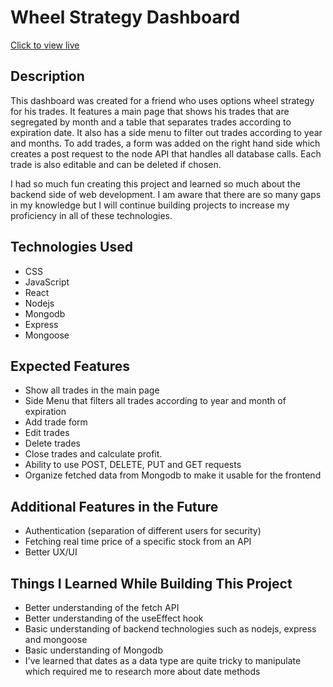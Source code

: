 # Wheel Strategy Dashboard

[Click to view live](https://wheel-strategy-dashboard.onrender.com/)

## Description
This dashboard was created for a friend who uses options wheel strategy for his trades. It features a main page that shows his trades that are segregated by month and a table that separates trades according to expiration date. It also has a side menu to filter out trades according to year and months. To add trades, a form was added on the right hand side which creates a post request to the node API that handles all database calls. Each trade is also editable and can be deleted if chosen.

I had so much fun creating this project and learned so much about the backend side of web development. I am aware that there are so many gaps in my knowledge but I will continue building projects to increase my proficiency in all of these technologies.

## Technologies Used
- CSS
- JavaScript
- React
- Nodejs
- Mongodb
- Express
- Mongoose

## Expected Features
- Show all trades in the main page
- Side Menu that filters all trades according to year and month of expiration
- Add trade form
- Edit trades
- Delete trades
- Close trades and calculate profit.
- Ability to use POST, DELETE, PUT and GET requests
- Organize fetched data from Mongodb to make it usable for the frontend


## Additional Features in the Future
- Authentication (separation of different users for security)
- Fetching real time price of a specific stock from an API
- Better UX/UI

## Things I Learned While Building This Project
- Better understanding of the fetch API
- Better understanding of the useEffect hook
- Basic understanding of backend technologies such as nodejs, express and mongoose
- Basic understanding of Mongodb
- I've learned that dates as a data type are quite tricky to manipulate which required me to research more about date methods
